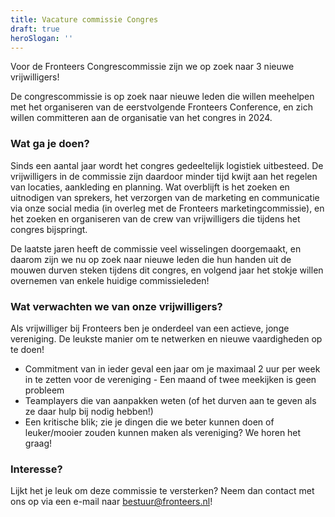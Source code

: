 ```yaml
---
title: Vacature commissie Congres
draft: true
heroSlogan: ''
---
```


Voor de Fronteers Congrescommissie zijn we op zoek naar 3 nieuwe vrijwilligers!

De congrescommissie is op zoek naar nieuwe leden die willen meehelpen met het organiseren van de eerstvolgende Fronteers Conference, en zich willen committeren aan de organisatie van het congres in 2024.

### Wat ga je doen?

Sinds een aantal jaar wordt het congres gedeeltelijk logistiek uitbesteed. De vrijwilligers in de commissie zijn daardoor minder tijd kwijt aan het regelen van locaties, aankleding en planning. Wat overblijft is het zoeken en uitnodigen van sprekers, het verzorgen van de marketing en communicatie via onze social media (in overleg met de Fronteers marketingcommissie), en het zoeken en organiseren van de crew van vrijwilligers die tijdens het congres bijspringt.

De laatste jaren heeft de commissie veel wisselingen doorgemaakt, en daarom zijn we nu op zoek naar nieuwe leden die hun handen uit de mouwen durven steken tijdens dit congres, en volgend jaar het stokje willen overnemen van enkele huidige commissieleden!

### Wat verwachten we van onze vrijwilligers?

Als vrijwilliger bij Fronteers ben je onderdeel van een actieve, jonge vereniging. De leukste manier om te netwerken en nieuwe vaardigheden op te doen!

- Commitment van in ieder geval een jaar om je maximaal 2 uur per week in te zetten voor de vereniging - Een maand of twee meekijken is geen probleem
- Teamplayers die van aanpakken weten (of het durven aan te geven als ze daar hulp bij nodig hebben!)
- Een kritische blik; zie je dingen die we beter kunnen doen of leuker/mooier zouden kunnen maken als vereniging? We horen het graag!

### Interesse?

Lijkt het je leuk om deze commissie te versterken? Neem dan contact met ons op via een e-mail naar [bestuur@fronteers.nl](mailto:bestuur@fronteers.nl)!
